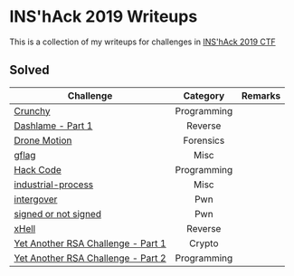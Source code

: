 # INS'hAck 2019 Writeups

This is a collection of my writeups for challenges in [INS'hAck 2019 CTF](https://scoreboard.ctf.insecurity-insa.fr/)

## Solved
Challenge | Category | Remarks
----------|:--------:| -------
[Crunchy](./Solved/Crunchy) | Programming | 
[Dashlame - Part 1](./Solved/Dashlame___Part_1) | Reverse | 
[Drone Motion](./Solved/Drone_Motion) | Forensics | 
[gflag](./Solved/gflag) | Misc | 
[Hack Code](./Solved/Hack_Code) | Programming | 
[industrial-process](./Solved/industrial_process) | Misc | 
[intergover](./Solved/intergover) | Pwn | 
[signed or not signed](./Solved/signed_or_not_signed) | Pwn | 
[xHell](./Solved/xHell) | Reverse | 
[Yet Another RSA Challenge - Part 1](./Solved/Yet_Another_RSA_Challenge___Part_1) | Crypto | 
[Yet Another RSA Challenge - Part 2](./Solved/Yet_Another_RSA_Challenge___Part_2) | Programming | 
